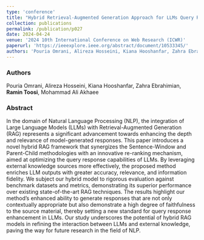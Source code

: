 ```yaml
---
type: 'conference'
title: "Hybrid Retrieval-Augmented Generation Approach for LLMs Query Response Enhancement"
collection: publications
permalink: /publication/p027
date: 2024-04-24
venue: '2024 10th International Conference on Web Research (ICWR)'
paperurl: 'https://ieeexplore.ieee.org/abstract/document/10533345/'
authors: 'Pouria Omrani, Alireza Hosseini, Kiana Hooshanfar, Zahra Ebrahimian, <b>Ramin Toosi</b>, Mohammad Ali Akhaee'
---
```


<h3> Authors </h3>
Pouria Omrani, Alireza Hosseini, Kiana Hooshanfar, Zahra Ebrahimian, <b>Ramin Toosi</b>, Mohammad Ali Akhaee

<h3> Abstract </h3>
In the domain of Natural Language Processing (NLP), the integration of Large Language Models (LLMs) with Retrieval-Augmented Generation (RAG) represents a significant advancement towards enhancing the depth and relevance of model-generated responses. This paper introduces a novel hybrid RAG framework that synergizes the Sentence-Window and Parent-Child methodologies with an innovative re-ranking mechanism, aimed at optimizing the query response capabilities of LLMs. By leveraging external knowledge sources more effectively, the proposed method enriches LLM outputs with greater accuracy, relevance, and information fidelity. We subject our hybrid model to rigorous evaluation against benchmark datasets and metrics, demonstrating its superior performance over existing state-of-the-art RAG techniques. The results highlight our method’s enhanced ability to generate responses that are not only contextually appropriate but also demonstrate a high degree of faithfulness to the source material, thereby setting a new standard for query response enhancement in LLMs. Our study underscores the potential of hybrid RAG models in refining the interaction between LLMs and external knowledge, paving the way for future research in the field of NLP.